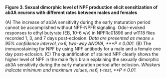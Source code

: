 **Figure 3. Sexual dimorphic level of NPF production elicit sensitization of ab3A neurons with different rates between males and females**

(A) The increase of ab3A sensitivity during the early maturation period cannot be accomplished without NPF-NPFR signaling. Odor-evoked responses to ethyl butyrate (EB, 10-6 v/v) in NPFRc01896 and w1118 flies recorded 1, 3, and 7 days post-eclosion. _Data are presented as means ± 95% confidence interval, n≥6, two-way ANOVA, ***P ≤ 0.001._ (B) The immunostaining for NPF by using NPF antibody for a male and a female one day post-eclosion. (C) The quantification of stained NPF clearly shows the higher level of NPF  in the male fly’s brain explaining the sexually dimorphic ab3A sensitivity during the early maturation period after eclosion. _Whiskers indicate minimum and maximum values, n≥6, t-test, **P ≤ 0.01._